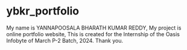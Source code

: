# ybkr_portfolio
My name is YANNAPOOSALA BHARATH KUMAR REDDY,
My project is online portfolio website,
This is created for the Internship of the Oasis Infobyte of March P-2 Batch, 2024.
Thank you.
